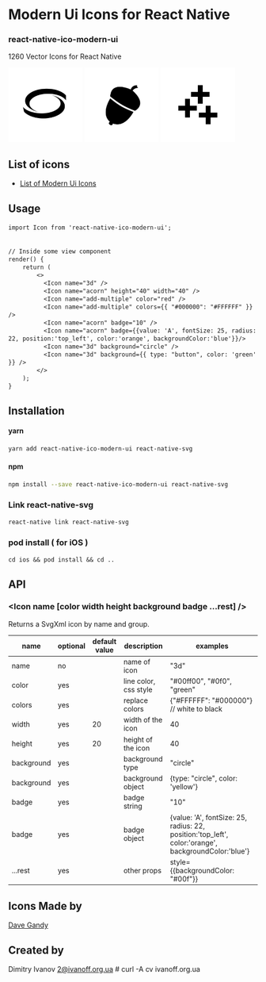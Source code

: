 # Modern Ui Icons for React Native

### react-native-ico-modern-ui

1260 Vector Icons for React Native

<img src="./static/3d.png" alt="3d" width="150" height="150"> <img src="./static/acorn.png" alt="acorn" width="150" height="150"> <img src="./static/add-multiple.png" alt="add-multiple" width="150" height="150">

## List of icons

- [List of Modern Ui Icons](http://ico.simpleness.org/pack/modern-ui)

## Usage

```
import Icon from 'react-native-ico-modern-ui';


// Inside some view component
render() {
    return (
        <>
          <Icon name="3d" />
          <Icon name="acorn" height="40" width="40" />
          <Icon name="add-multiple" color="red" />
          <Icon name="add-multiple" colors={{ "#000000": "#FFFFFF" }} />
          <Icon name="acorn" badge="10" />
          <Icon name="acorn" badge={{value: 'A', fontSize: 25, radius: 22, position:'top_left', color:'orange', backgroundColor:'blue'}}/>
          <Icon name="3d" background="circle" />
          <Icon name="3d" background={{ type: "button", color: 'green' }} />
        </>
    );
}

```

## Installation

#### yarn

```bash
yarn add react-native-ico-modern-ui react-native-svg
```

#### npm

```bash
npm install --save react-native-ico-modern-ui react-native-svg
```

### Link react-native-svg

```bash
react-native link react-native-svg
```

### pod install ( for iOS )

```
cd ios && pod install && cd ..
```

## API

### <Icon name [color width height background badge ...rest] />

Returns a SvgXml icon by name and group.

 name | optional | default value | description | examples
------|----------|---------------|-------------|---------
name | no |  | name of icon | "3d"
color | yes | | line color, css style | "#00ff00", "#0f0", "green"
colors | yes | | replace colors | {"#FFFFFF": "#000000"} // white to black
width | yes | 20 | width of the icon | 40
height | yes | 20 | height of the icon | 40
background | yes | | background type | "circle"
background | yes | | background object | {type: "circle", color: 'yellow'}
badge | yes | | badge string | "10"
badge | yes | | badge object | {value: 'A', fontSize: 25, radius: 22, position:'top_left', color:'orange', backgroundColor:'blue'}
...rest | yes | | other props | style={{backgroundColor: "#00f"}}

## Icons Made by

[Dave Gandy](https://www.flaticon.com/authors/dave-gandy)

## Created by

Dimitry Ivanov <2@ivanoff.org.ua> # curl -A cv ivanoff.org.ua
